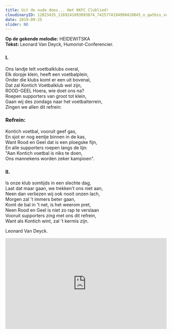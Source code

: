 ```yaml
---
title: Uit de oude doos... Het KKFC Clublied!
cloudinaryID: 12823435_1169241093093874_7425774194998410845_o_qwtbss_vdrzet
date: 2019-09-25
slider: NO
---
```


<p><strong>Op de gekende melodie:</strong> HEIDEWITSKA</br><strong>Tekst: </strong>Leonard Van Deyck, Humorist-Conferencier.</p>
<h3>I.</h3>
<p>Ons landje telt voetbalklubs overal,</br>Elk dorpje klein, heeft een voetbalplein,</br>Onder die klubs komt er een uit bovenal,</br>Dat zal Kontich Voetbalklub wel zijn,</br>ROOD-GEEL Hoera, wie doet ons na?</br>Roepen supporters van groot tot klein,</br>Gaan wij des zondags naar het voetbalterrein,</br>Zingen we allen dit refrein:</p>
<h3>Refrein:</h3>
<p>Kontich voetbal, vooruit geef gas,</br>En sjot er nog eentje binnen in de kas,</br>Want Rood en Geel dat is een ploegske fijn,</br>En alle supporters roepen langs de lijn:</br>"Aan Kontich voetbal is niks te doen,</br>Ons mannekens worden zeker kampioen".</p>
<h3>II.</h3>
<p>Is onze klub somtijds in een slechte dag,</br>Laat dat maar gaan, we trekken't ons niet aan,</br>Neen dan verliezen wij ook nooit onzen lach,</br>Morgen zal 't immers beter gaan,</br>Komt de bal in 't net, is het weerom pret,</br>Neen Rood en Geel is niet zo rap te verslaan</br>Vooruit supporters zing met ons dit refrein,</br>Want als Kontich wint, zal 't kermis zijn.</p>
<p class="italic text-left">Leonard Van Deyck.</p>
<style>.embed-container { position: relative; padding-bottom: 56.25%; height: 0; overflow: hidden; max-width: 100%; } .embed-container iframe, .embed-container object, .embed-container embed { position: absolute; top: 0; left: 0; width: 100%; height: 100%; }</style><div class='embed-container'><iframe src='https://www.youtube.com/embed/roPYqL5r-V0' frameborder='0' allowfullscreen></iframe></div>
